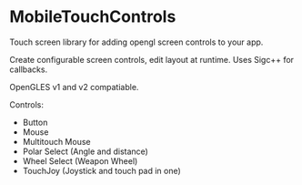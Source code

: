 # MobileTouchControls

Touch screen library for adding opengl screen controls to your app.

Create configurable screen controls, edit layout at runtime. Uses Sigc++ for callbacks.

OpenGLES v1 and v2 compatiable.

Controls:

* Button
* Mouse
* Multitouch Mouse
* Polar Select (Angle and distance)
* Wheel Select (Weapon Wheel)
* TouchJoy (Joystick and touch pad in one)
